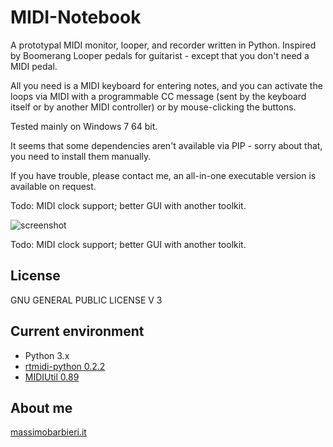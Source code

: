 MIDI-Notebook
=============
A prototypal MIDI monitor, looper, and recorder written in Python.
Inspired by Boomerang Looper pedals for guitarist - except that you don't need a MIDI pedal.

All you need is a MIDI keyboard for entering notes, and you can activate the loops via MIDI with a programmable CC message (sent by the keyboard itself or by another MIDI controller) or by mouse-clicking the buttons.

Tested mainly on Windows 7 64 bit. 

It seems that some dependencies aren't available via PIP - sorry about that, you need to install them manually.

If you have trouble, please contact me, an all-in-one executable version is available on request.

Todo: MIDI clock support; better GUI with another toolkit.

![screenshot](http://www.massimobarbieri.it/DjangoLab/ss_midi_notebook001.png)

Todo: MIDI clock support; better GUI with another toolkit.

## License
GNU GENERAL PUBLIC LICENSE V 3

## Current environment
* Python 3.x
* [rtmidi-python 0.2.2](https://pypi.python.org/pypi/rtmidi-python)
* [MIDIUtil 0.89](http://code.google.com/p/midiutil)

## About me
[massimobarbieri.it](http://www.massimobarbieri.it)

